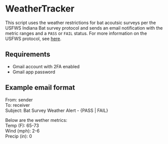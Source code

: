 # WeatherTracker
This script uses the weather restrictions for bat acoutsic surveys per the USFWS Indiana Bat survey protocol and sends an email notification with the metric ranges and a `PASS` or `FAIL` status. For more information on the USFWS protocol, see [here](https://www.fws.gov/library/collections/range-wide-indiana-bat-and-northern-long-eared-bat-survey-guidelines).

## Requirements
+ Gmail account with 2FA enabled
+ Gmail app password

## Example email format

From: sender<br>
To: receiver<br>
Subject: Bat Survey Weather Alert - {PASS | FAIL}<br>


Below are the wether metrics:<br>
Temp (F): 65-73 <br>
Wind (mph): 2-6 <br>
Precip (in): 0 <br>


